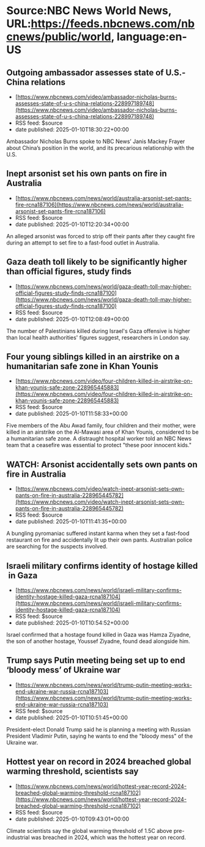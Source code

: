 # Source:NBC News World News, URL:https://feeds.nbcnews.com/nbcnews/public/world, language:en-US

## Outgoing ambassador assesses state of U.S.-China relations
 - [https://www.nbcnews.com/video/ambassador-nicholas-burns-assesses-state-of-u-s-china-relations-228997189748](https://www.nbcnews.com/video/ambassador-nicholas-burns-assesses-state-of-u-s-china-relations-228997189748)
 - RSS feed: $source
 - date published: 2025-01-10T18:30:22+00:00

Ambassador Nicholas Burns spoke to NBC News’ Janis Mackey Frayer about China’s position in the world, and its precarious relationship with the U.S.

## Inept arsonist set his own pants on fire in Australia
 - [https://www.nbcnews.com/news/world/australia-arsonist-set-pants-fire-rcna187106](https://www.nbcnews.com/news/world/australia-arsonist-set-pants-fire-rcna187106)
 - RSS feed: $source
 - date published: 2025-01-10T12:20:34+00:00

An alleged arsonist was forced to strip off their pants after they caught fire during an attempt to set fire to a fast-food outlet in Australia.

## Gaza death toll likely to be significantly higher than official figures, study finds
 - [https://www.nbcnews.com/news/world/gaza-death-toll-may-higher-official-figures-study-finds-rcna187100](https://www.nbcnews.com/news/world/gaza-death-toll-may-higher-official-figures-study-finds-rcna187100)
 - RSS feed: $source
 - date published: 2025-01-10T12:08:49+00:00

The number of Palestinians killed during Israel's Gaza offensive is higher than local health authorities' figures suggest, researchers in London say.

## Four young siblings killed in an airstrike on a humanitarian safe zone in Khan Younis
 - [https://www.nbcnews.com/video/four-children-killed-in-airstrike-on-khan-younis-safe-zone-228965445883](https://www.nbcnews.com/video/four-children-killed-in-airstrike-on-khan-younis-safe-zone-228965445883)
 - RSS feed: $source
 - date published: 2025-01-10T11:58:33+00:00

Five members of the Abu Awad family, four children and their mother, were killed in an airstrike on the Al-Mawasi area of Khan Younis, considered to be a humanitarian safe zone. A distraught hospital worker told an NBC News team  that a ceasefire was essential to protect "these poor innocent kids."

## WATCH: Arsonist accidentally sets own pants on fire in Australia
 - [https://www.nbcnews.com/video/watch-inept-arsonist-sets-own-pants-on-fire-in-australia-228965445782](https://www.nbcnews.com/video/watch-inept-arsonist-sets-own-pants-on-fire-in-australia-228965445782)
 - RSS feed: $source
 - date published: 2025-01-10T11:41:35+00:00

A bungling pyromaniac suffered instant karma when they set a fast-food restaurant on fire and accidentally lit up their own pants. Australian police are searching for the suspects involved.

## Israeli military confirms identity of hostage killed in Gaza
 - [https://www.nbcnews.com/news/world/israeli-military-confirms-identity-hostage-killed-gaza-rcna187104](https://www.nbcnews.com/news/world/israeli-military-confirms-identity-hostage-killed-gaza-rcna187104)
 - RSS feed: $source
 - date published: 2025-01-10T10:54:52+00:00

Israel confirmed that a hostage found killed in Gaza was Hamza Ziyadne, the son of another hostage, Youssef Ziyadne, found dead alongside him.

## Trump says Putin meeting being set up to end ‘bloody mess’ of Ukraine war
 - [https://www.nbcnews.com/news/world/trump-putin-meeting-works-end-ukraine-war-russia-rcna187103](https://www.nbcnews.com/news/world/trump-putin-meeting-works-end-ukraine-war-russia-rcna187103)
 - RSS feed: $source
 - date published: 2025-01-10T10:51:45+00:00

President-elect Donald Trump said he is planning a meeting with Russian President Vladimir Putin, saying he wants to end the "bloody mess" of the Ukraine war.

## Hottest year on record in 2024 breached global warming threshold, scientists say
 - [https://www.nbcnews.com/news/world/hottest-year-record-2024-breached-global-warming-threshold-rcna187102](https://www.nbcnews.com/news/world/hottest-year-record-2024-breached-global-warming-threshold-rcna187102)
 - RSS feed: $source
 - date published: 2025-01-10T09:43:01+00:00

Climate scientists say the global warming threshold of 1.5C above pre-industrial was breached in 2024, which was the hottest year on record.

